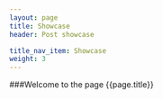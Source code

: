 ```yaml
---
layout: page
title: Showcase
header: Post showcase

title_nav_item: Showcase
weight: 3
---
```



###Welcome to the page {{page.title}}

